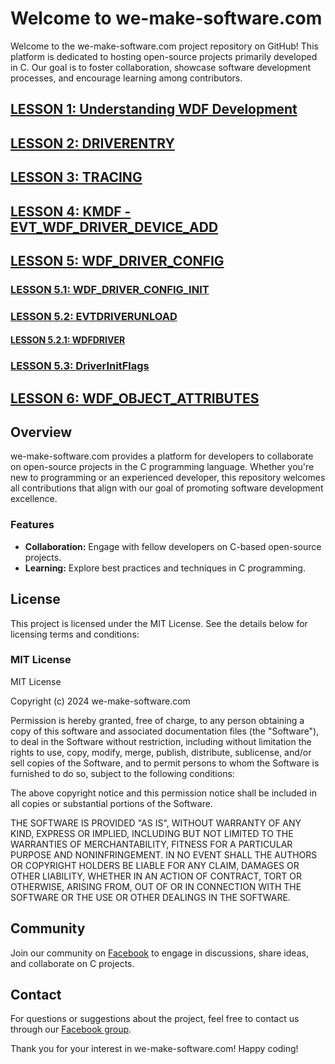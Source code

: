 # Welcome to we-make-software.com

Welcome to the we-make-software.com project repository on GitHub! This platform is dedicated to hosting open-source projects primarily developed in C. Our goal is to foster collaboration, showcase software development processes, and encourage learning among contributors.

## [LESSON 1: Understanding WDF Development](https://www.facebook.com/share/p/StRA3FKjebzdCWTd/)

## [LESSON 2: DRIVERENTRY](https://www.facebook.com/share/p/7x2f6caEv7hHCjbz/)

## [LESSON 3: TRACING](https://www.facebook.com/share/p/tpfY4taE6JvVkYMb/)

## [LESSON 4: KMDF - EVT_WDF_DRIVER_DEVICE_ADD](https://www.facebook.com/share/p/h8A9rRCYshGzAAUT/)

## [LESSON 5: WDF_DRIVER_CONFIG](https://www.facebook.com/share/p/Z1vFkaFxHbfaU5Jk/)

### [LESSON 5.1: WDF_DRIVER_CONFIG_INIT](https://www.facebook.com/share/p/ikVcPXTz9W4FSnYM/)

### [LESSON 5.2: EVTDRIVERUNLOAD](https://www.facebook.com/share/p/jzWZFe8iRxCAJS6R/)

#### [LESSON 5.2.1: WDFDRIVER](https://www.facebook.com/share/p/9Vim2ke2YujJAztE/)

### [LESSON 5.3: DriverInitFlags](https://www.facebook.com/share/p/tMnD5FHGLC4N17fL/)

## [LESSON 6: WDF_OBJECT_ATTRIBUTES](https://www.facebook.com/share/p/xZwF8o3ZW9bgff3r/)

## Overview

we-make-software.com provides a platform for developers to collaborate on open-source projects in the C programming language. Whether you're new to programming or an experienced developer, this repository welcomes all contributions that align with our goal of promoting software development excellence.

### Features

- **Collaboration:** Engage with fellow developers on C-based open-source projects.
- **Learning:** Explore best practices and techniques in C programming.

## License

This project is licensed under the MIT License. See the details below for licensing terms and conditions:

### MIT License

MIT License

Copyright (c) 2024 we-make-software.com

Permission is hereby granted, free of charge, to any person obtaining a copy
of this software and associated documentation files (the "Software"), to deal
in the Software without restriction, including without limitation the rights
to use, copy, modify, merge, publish, distribute, sublicense, and/or sell
copies of the Software, and to permit persons to whom the Software is
furnished to do so, subject to the following conditions:

The above copyright notice and this permission notice shall be included in all
copies or substantial portions of the Software.

THE SOFTWARE IS PROVIDED "AS IS", WITHOUT WARRANTY OF ANY KIND, EXPRESS OR
IMPLIED, INCLUDING BUT NOT LIMITED TO THE WARRANTIES OF MERCHANTABILITY,
FITNESS FOR A PARTICULAR PURPOSE AND NONINFRINGEMENT. IN NO EVENT SHALL THE
AUTHORS OR COPYRIGHT HOLDERS BE LIABLE FOR ANY CLAIM, DAMAGES OR OTHER
LIABILITY, WHETHER IN AN ACTION OF CONTRACT, TORT OR OTHERWISE, ARISING FROM,
OUT OF OR IN CONNECTION WITH THE SOFTWARE OR THE USE OR OTHER DEALINGS IN THE
SOFTWARE.

## Community

Join our community on [Facebook](https://www.facebook.com/groups/promoclaimsorclaimspromo/) to engage in discussions, share ideas, and collaborate on C projects.

## Contact

For questions or suggestions about the project, feel free to contact us through our [Facebook group](https://www.facebook.com/groups/promoclaimsorclaimspromo/).

Thank you for your interest in we-make-software.com! Happy coding!
